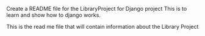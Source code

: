 Create a README file for the LibraryProject for Django project
This is to learn and show how to django works.

This is the read me file that will contain information about the Library Project

